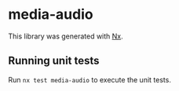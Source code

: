 # media-audio

This library was generated with [Nx](https://nx.dev).

## Running unit tests

Run `nx test media-audio` to execute the unit tests.
